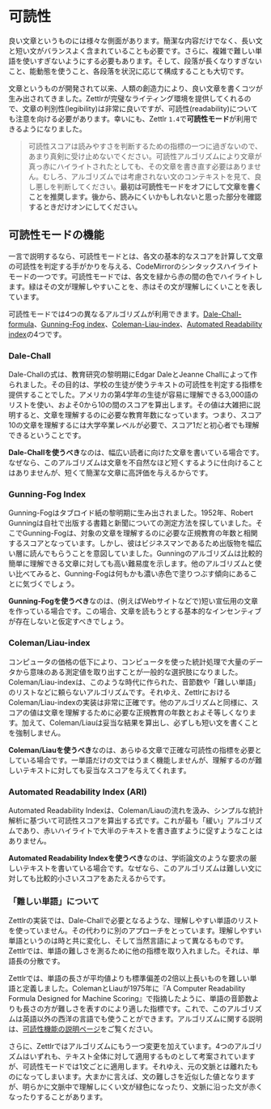 # 可読性

良い文章というものには様々な側面があります。簡潔な内容だけでなく、長い文と短い文がバランスよく含まれていることも必要です。さらに、複雑で難しい単語を使いすぎないようにする必要もあります。そして、段落が長くなりすぎないこと、能動態を使うこと、各段落を状況に応じて構成することも大切です。

文章というものが開発されて以来、人類の創造力により、良い文章を書くコツが生み出されてきました。Zettlrが完璧なライティング環境を提供してくれるので、文章の判別性(legibility)は非常に良いですが、可読性(readability)についても注意を向ける必要があります。幸いにも、Zettlr `1.4`で**可読性モード**が利用できるようになりました。

> 可読性スコアは読みやすさを判断するための指標の一つに過ぎないので、あまり真剣に受け止めないでください。可読性アルゴリズムにより文章が真っ赤にハイライトされたとしても、その文章を書き直す必要はありません。むしろ、アルゴリズムでは考慮されない文のコンテキストを見て、良し悪しを判断してください。**最初は可読性モードをオフにして文章を書くことを推奨します。後から、読みにくいかもしれないと思った部分を確認するときだけオンにしてください。**

## 可読性モードの機能

一言で説明するなら、可読性モードとは、各文の基本的なスコアを計算して文章の可読性を判定する手がかりを与える、CodeMirrorのシンタックスハイライトモードの一つです。可読性モードでは、各文を緑から赤の間の色でハイライトします。緑はその文が理解しやすいことを、赤はその文が理解しにくいことを表しています。

可読性モードでは4つの異なるアルゴリズムが利用できます。[Dale-Chall-formula](https://en.wikipedia.org/wiki/Dale%E2%80%93Chall_readability_formula)、[Gunning-Fog index](https://en.wikipedia.org/wiki/Gunning_fog_index)、[Coleman-Liau-index](https://en.wikipedia.org/wiki/Coleman%E2%80%93Liau_index)、[Automated Readability index](http://www.readabilityformulas.com/automated-readability-index.php)の4つです。

### Dale-Chall

Dale-Challの式は、教育研究の黎明期にEdgar DaleとJeanne Challによって作られました。その目的は、学校の生徒が使うテキストの可読性を判定する指標を提供することでした。アメリカの第4学年の生徒が容易に理解できる3,000語のリストを使い、およそ0から10の間のスコアを算出します。その値は大雑把に説明すると、文章を理解するのに必要な教育年数になっています。つまり、スコア10の文章を理解するには大学卒業レベルが必要で、スコア1だと初心者でも理解できるということです。

**Dale-Challを使うべき**なのは、幅広い読者に向けた文章を書いている場合です。なぜなら、このアルゴリズムは文章を不自然なほど短くするように仕向けることはありませんが、短くて簡潔な文章に高評価を与えるからです。

### Gunning-Fog Index

Gunning-Fogはタブロイド紙の黎明期に生み出されました。1952年、Robert Gunningは自社で出版する書籍と新聞についての測定方法を探していました。そこでGunning-Fogは、対象の文章を理解するのに必要な正規教育の年数と相関するスコアとなっています。しかし、彼はビジネスマンであるため出版物を幅広い層に読んでもらうことを意図していました。Gunningのアルゴリズムは比較的簡単に理解できる文章に対しても高い難易度を示します。他のアルゴリズムと使い比べてみると、Gunning-Fogは何もかも濃い赤色で塗りつぶす傾向にあることに気づくでしょう。

**Gunning-Fogを使うべき**なのは、(例えばWebサイトなどで)短い宣伝用の文章を作っている場合です。この場合、文章を読もうとする基本的なインセンティブが存在しないと仮定すべきでしょう。

### Coleman/Liau-index

コンピュータの価格の低下により、コンピュータを使った統計処理で大量のデータから意味のある測定値を取り出すことが一般的な選択肢になりました。Coleman/Liau-indexは、このような時代に作られた、音節数や「難しい単語」のリストなどに頼らないアルゴリズムです。それゆえ、ZettlrにおけるColeman/Liau-indexの実装は非常に正確です。他のアルゴリズムと同様に、スコアの値は文章を理解するために必要な正規教育の年数とおよそ等しくなります。加えて、Coleman/Liauは妥当な結果を算出し、必ずしも短い文を書くことを強制しません。

**Coleman/Liauを使うべき**なのは、あらゆる文章で正確な可読性の指標を必要としている場合です。一単語だけの文ではうまく機能しませんが、理解するのが難しいテキストに対しても妥当なスコアを与えてくれます。

### Automated Readability Index (ARI)

Automated Readability Indexは、Coleman/Liauの流れを汲み、シンプルな統計解析に基づいて可読性スコアを算出する式です。これが最も「緩い」アルゴリズムであり、赤いハイライトで大半のテキストを書き直すように促すようなことはありません。

**Automated Readability Indexを使うべき**なのは、学術論文のような要求の厳しいテキストを書いている場合です。なぜなら、このアルゴリズムは難しい文に対しても比較的小さいスコアをあたえるからです。

### 「難しい単語」について

Zettlrの実装では、Dale-Challで必要となるような、理解しやすい単語のリストを使っていません。その代わりに別のアプローチをとっています。理解しやすい単語というのは時と共に変化し、そして当然言語によって異なるものです。Zettlrでは、単語の難しさを測るために他の指標を取り入れました。それは、単語長の分散です。

Zettlrでは、単語の長さが平均値よりも標準偏差の2倍以上長いものを難しい単語と定義しました。ColemanとLiauが1975年に『A Computer Readability Formula Designed for Machine Scoring』で指摘したように、単語の音節数よりも長さの方が難しさを表すのにより適した指標です。これで、このアルゴリズムは英語以外の西洋の言語でも使うことができます。アルゴリズムに関する説明は、[可読性機能の説明ページ](https://zettlr.com/readability)をご覧ください。

さらに、Zettlrではアルゴリズムにもう一つ変更を加えています。4つのアルゴリズムはいずれも、テキスト全体に対して適用するものとして考案されていますが、可読性モードでは1文ごとに適用します。それゆえ、元の文脈とは離れたものになってしまいます。大まかに言えば、文の難しさを近似した値となりますが、明らかに文脈中で理解しにくい文が緑色になったり、文脈に沿った文が赤くなったりすることがあります。
